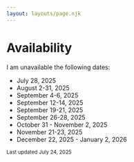 ```yaml
---
layout: layouts/page.njk
---
```


# Availability

I am unavailable the following dates:

* July 28, 2025
* August 2-31, 2025
* September 4-6, 2025
* September 12-14, 2025
* September 19-21, 2025
* September 26-28, 2025
* October 31 - November 2, 2025
* November 21-23, 2025
* December 22, 2025 - January 2, 2026

<small>Last updated July 24, 2025</small>

